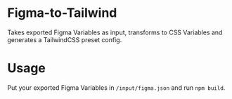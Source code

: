 # Figma-to-Tailwind

Takes exported Figma Variables as input, transforms to CSS Variables and generates a TailwindCSS preset config.

# Usage

Put your exported Figma Variables in `/input/figma.json` and run `npm build`.
